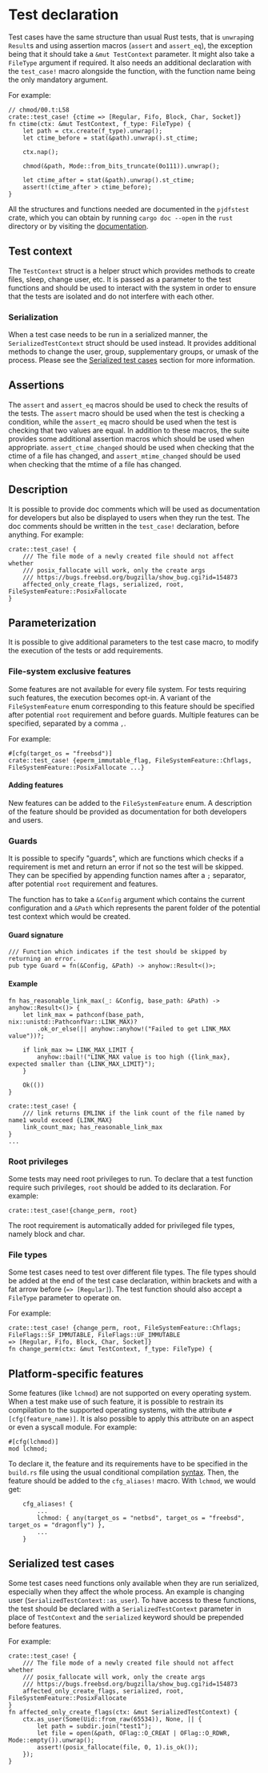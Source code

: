 # Test declaration

Test cases have the same structure than usual Rust tests,
that is `unwrap`ing `Result`s and using assertion macros (`assert` and `assert_eq`),
the exception being that it should take a `&mut TestContext` parameter.
It might also take a `FileType` argument if required.
It also needs an additional declaration with the `test_case!` macro alongside the function,
with the function name being the only mandatory argument.

For example:

```rust,ignore
// chmod/00.t:L58
crate::test_case! {ctime => [Regular, Fifo, Block, Char, Socket]}
fn ctime(ctx: &mut TestContext, f_type: FileType) {
    let path = ctx.create(f_type).unwrap();
    let ctime_before = stat(&path).unwrap().st_ctime;

    ctx.nap();

    chmod(&path, Mode::from_bits_truncate(0o111)).unwrap();

    let ctime_after = stat(&path).unwrap().st_ctime;
    assert!(ctime_after > ctime_before);
}
```

All the structures and functions needed are documented in the `pjdfstest` crate,
which you can obtain by running `cargo doc --open` in the `rust` directory
or by visiting the [documentation](/doc/pjdfstest).

## Test context

The `TestContext` struct is a helper struct which provides methods
to create files, sleep, change user, etc.
It is passed as a parameter to the test functions and should be used
to interact with the system in order to ensure that the tests are isolated
and do not interfere with each other.

### Serialization

When a test case needs to be run in a serialized manner, the `SerializedTestContext` struct should be used instead.
It provides additional methods to change the user, group, supplementary groups, or umask of the process.
Please see the [Serialized test cases](#serialized-test-cases) section for more information.

## Assertions

The `assert` and `assert_eq` macros should be used to check the results of the tests.
The `assert` macro should be used when the test is checking a condition,
while the `assert_eq` macro should be used when the test is checking that two values are equal.
In addition to these macros, the suite provides some additional assertion macros which
should be used when appropriate.
`assert_ctime_changed` should be used when checking that the ctime of a file has changed,
and `assert_mtime_changed` should be used when checking that the mtime of a file has changed.

## Description

It is possible to provide doc comments which will be used as documentation for developers
but also be displayed to users when they run the test.
The doc comments should be written in the `test_case!` declaration, before anything.
For example:

```rust,ignore
crate::test_case! {
    /// The file mode of a newly created file should not affect whether
    /// posix_fallocate will work, only the create args
    /// https://bugs.freebsd.org/bugzilla/show_bug.cgi?id=154873
    affected_only_create_flags, serialized, root, FileSystemFeature::PosixFallocate
}
```

## Parameterization

It is possible to give additional parameters to the test case macro,
to modify the execution of the tests or add requirements.

### File-system exclusive features

Some features are not available for every file system.
For tests requiring such features, the execution becomes opt-in.
A variant of the `FileSystemFeature` enum corresponding to this feature
should be specified after potential `root` requirement and before guards.
Multiple features can be specified, separated by a comma `,`.

For example:

```rust,ignore
#[cfg(target_os = "freebsd")]
crate::test_case! {eperm_immutable_flag, FileSystemFeature::Chflags, FileSystemFeature::PosixFallocate ...}
```

#### Adding features

New features can be added to the `FileSystemFeature` enum.
A description of the feature should be provided as documentation
for both developers and users.

### Guards

It is possible to specify "guards", which are functions which checks if a requirement
is met and return an error if not so the test will be skipped.
They can be specified by appending function names after a `;` separator,
after potential `root` requirement and features.

The function has to take a `&Config` argument
which contains the current configuration
and a `&Path` which represents the parent folder
of the potential test context which would be created.

#### Guard signature

```rust,ignore
/// Function which indicates if the test should be skipped by returning an error.
pub type Guard = fn(&Config, &Path) -> anyhow::Result<()>;
```

#### Example

```rust,ignore
fn has_reasonable_link_max(_: &Config, base_path: &Path) -> anyhow::Result<()> {
    let link_max = pathconf(base_path, nix::unistd::PathconfVar::LINK_MAX)?
        .ok_or_else(|| anyhow::anyhow!("Failed to get LINK_MAX value"))?;

    if link_max >= LINK_MAX_LIMIT {
        anyhow::bail!("LINK_MAX value is too high ({link_max}, expected smaller than {LINK_MAX_LIMIT}");
    }

    Ok(())
}

crate::test_case! {
    /// link returns EMLINK if the link count of the file named by name1 would exceed {LINK_MAX}
    link_count_max; has_reasonable_link_max
}
...
```

### Root privileges

Some tests may need root privileges to run.
To declare that a test function require such privileges,
`root` should be added to its declaration.
For example:

```rust,ignore
crate::test_case!{change_perm, root}
```

The root requirement is automatically added for privileged file types,
namely block and char.

### File types

Some test cases need to test over different file types.
The file types should be added at the end of the test case declaration,
within brackets and with a fat arrow before (`=> [Regular]`).
The test function should also accept a `FileType` parameter to operate on.

For example:

```rust,ignore
crate::test_case! {change_perm, root, FileSystemFeature::Chflags; FileFlags::SF_IMMUTABLE, FileFlags::UF_IMMUTABLE
=> [Regular, Fifo, Block, Char, Socket]}
fn change_perm(ctx: &mut TestContext, f_type: FileType) {
```

## Platform-specific features

Some features (like `lchmod`) are not supported on every operating system.
When a test make use of such feature, it is possible to restrain its compilation
to the supported operating systems, with the attribute `#[cfg(feature_name)]`.
It is also possible to apply this attribute on an aspect or even a syscall module.
For example:

```rust,ignore
#[cfg(lchmod)]
mod lchmod;
```

To declare it, the feature and its requirements have to be specified in the `build.rs` file
using the usual conditional compilation
[syntax](https://doc.rust-lang.org/reference/conditional-compilation.html).
Then, the feature should be added to the `cfg_aliases!` macro.
With `lchmod`, we would get:

```rust,ignore
    cfg_aliases! {
        ...
        lchmod: { any(target_os = "netbsd", target_os = "freebsd", target_os = "dragonfly") },
        ...
    }
```

## Serialized test cases

Some test cases need functions only available when they are run serialized,
especially when they affect the whole process.
An example is changing user (`SerializedTestContext::as_user`).
To have access to these functions, the test should be declared with a `SerializedTestContext`
parameter in place of `TestContext` and the `serialized` keyword should be prepended before features.

For example:

```rust,ignore
crate::test_case! {
    /// The file mode of a newly created file should not affect whether
    /// posix_fallocate will work, only the create args
    /// https://bugs.freebsd.org/bugzilla/show_bug.cgi?id=154873
    affected_only_create_flags, serialized, root, FileSystemFeature::PosixFallocate
}
fn affected_only_create_flags(ctx: &mut SerializedTestContext) {
    ctx.as_user(Some(Uid::from_raw(65534)), None, || {
        let path = subdir.join("test1");
        let file = open(&path, OFlag::O_CREAT | OFlag::O_RDWR, Mode::empty()).unwrap();
        assert!(posix_fallocate(file, 0, 1).is_ok());
    });
}
```
